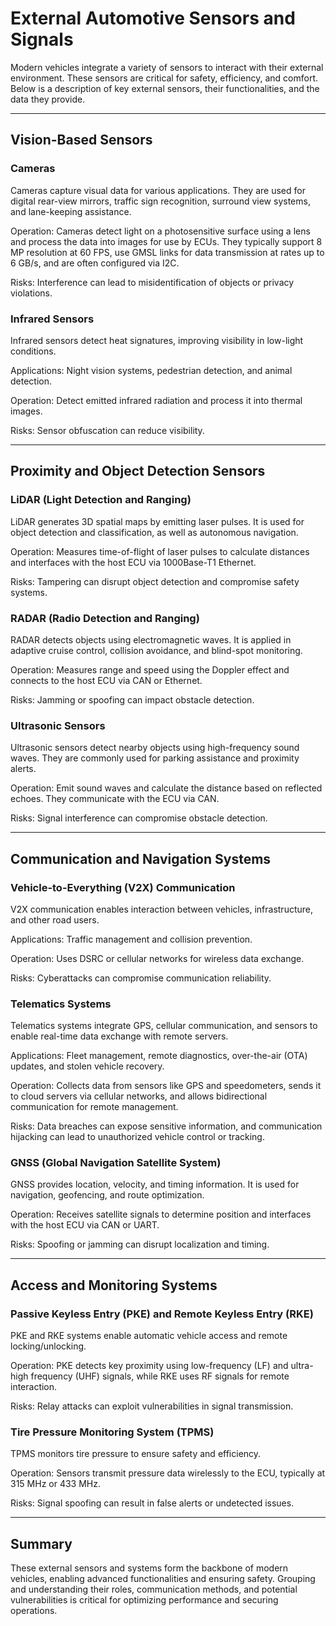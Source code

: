 # External Automotive Sensors and Signals

Modern vehicles integrate a variety of sensors to interact with their external environment. These sensors are critical for safety, efficiency, and comfort. Below is a description of key external sensors, their functionalities, and the data they provide.

---

## Vision-Based Sensors

### Cameras
Cameras capture visual data for various applications. They are used for digital rear-view mirrors, traffic sign recognition, surround view systems, and lane-keeping assistance.

Operation: Cameras detect light on a photosensitive surface using a lens and process the data into images for use by ECUs. They typically support 8 MP resolution at 60 FPS, use GMSL links for data transmission at rates up to 6 GB/s, and are often configured via I2C.

Risks: Interference can lead to misidentification of objects or privacy violations.

### Infrared Sensors
Infrared sensors detect heat signatures, improving visibility in low-light conditions.

Applications: Night vision systems, pedestrian detection, and animal detection.

Operation: Detect emitted infrared radiation and process it into thermal images.

Risks: Sensor obfuscation can reduce visibility.

---

## Proximity and Object Detection Sensors

### LiDAR (Light Detection and Ranging)
LiDAR generates 3D spatial maps by emitting laser pulses. It is used for object detection and classification, as well as autonomous navigation.

Operation: Measures time-of-flight of laser pulses to calculate distances and interfaces with the host ECU via 1000Base-T1 Ethernet.

Risks: Tampering can disrupt object detection and compromise safety systems.

### RADAR (Radio Detection and Ranging)
RADAR detects objects using electromagnetic waves. It is applied in adaptive cruise control, collision avoidance, and blind-spot monitoring.

Operation: Measures range and speed using the Doppler effect and connects to the host ECU via CAN or Ethernet.

Risks: Jamming or spoofing can impact obstacle detection.

### Ultrasonic Sensors
Ultrasonic sensors detect nearby objects using high-frequency sound waves. They are commonly used for parking assistance and proximity alerts.

Operation: Emit sound waves and calculate the distance based on reflected echoes. They communicate with the ECU via CAN.

Risks: Signal interference can compromise obstacle detection.

---

## Communication and Navigation Systems

### Vehicle-to-Everything (V2X) Communication
V2X communication enables interaction between vehicles, infrastructure, and other road users.

Applications: Traffic management and collision prevention.

Operation: Uses DSRC or cellular networks for wireless data exchange.

Risks: Cyberattacks can compromise communication reliability.

### Telematics Systems
Telematics systems integrate GPS, cellular communication, and sensors to enable real-time data exchange with remote servers.

Applications: Fleet management, remote diagnostics, over-the-air (OTA) updates, and stolen vehicle recovery.

Operation: Collects data from sensors like GPS and speedometers, sends it to cloud servers via cellular networks, and allows bidirectional communication for remote management.

Risks: Data breaches can expose sensitive information, and communication hijacking can lead to unauthorized vehicle control or tracking.

### GNSS (Global Navigation Satellite System)
GNSS provides location, velocity, and timing information. It is used for navigation, geofencing, and route optimization.

Operation: Receives satellite signals to determine position and interfaces with the host ECU via CAN or UART.

Risks: Spoofing or jamming can disrupt localization and timing.

---

## Access and Monitoring Systems

### Passive Keyless Entry (PKE) and Remote Keyless Entry (RKE)
PKE and RKE systems enable automatic vehicle access and remote locking/unlocking.

Operation: PKE detects key proximity using low-frequency (LF) and ultra-high frequency (UHF) signals, while RKE uses RF signals for remote interaction.

Risks: Relay attacks can exploit vulnerabilities in signal transmission.

### Tire Pressure Monitoring System (TPMS)
TPMS monitors tire pressure to ensure safety and efficiency.

Operation: Sensors transmit pressure data wirelessly to the ECU, typically at 315 MHz or 433 MHz.

Risks: Signal spoofing can result in false alerts or undetected issues.

---

## Summary

These external sensors and systems form the backbone of modern vehicles, enabling advanced functionalities and ensuring safety. Grouping and understanding their roles, communication methods, and potential vulnerabilities is critical for optimizing performance and securing operations.
